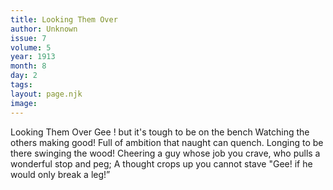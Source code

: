 ```yaml
---
title: Looking Them Over
author: Unknown
issue: 7
volume: 5
year: 1913
month: 8
day: 2
tags:
layout: page.njk
image:
---
```

Looking Them Over   Gee ! but it's tough to be on the bench   Watching the others making good!   Full of ambition that naught can quench.   Longing to be there swinging the wood!    Cheering a guy whose job you crave, who pulls a wonderful stop and peg;   A thought crops up you cannot stave "Gee! if he would only break a leg!”   


